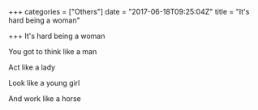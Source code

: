 +++
categories = ["Others"]
date = "2017-06-18T09:25:04Z"
title = "It's hard being a woman"

+++
It's hard being a woman

You got to think like a man

Act like a lady

Look like a young girl

And work like a horse